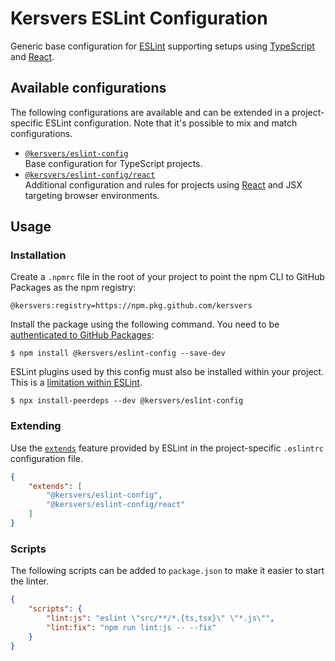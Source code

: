 # Kersvers ESLint Configuration
Generic base configuration for [ESLint][eslint] supporting setups using
[TypeScript][typescript] and [React][react].


## Available configurations
The following configurations are available and can be extended in a
project-specific ESLint configuration. Note that it's possible to mix and match
configurations.

- [`@kersvers/eslint-config`](./index.js)  
  Base configuration for TypeScript projects.
- [`@kersvers/eslint-config/react`](./react.js)  
  Additional configuration and rules for projects using [React][react] and JSX
  targeting browser environments.


## Usage
### Installation
Create a `.npmrc` file in the root of your project to point the npm CLI to GitHub Packages as the npm registry:

```shell
@kersvers:registry=https://npm.pkg.github.com/kersvers
```

Install the package using the following command. You need to be [authenticated to GitHub Packages](https://docs.github.com/en/packages/guides/configuring-npm-for-use-with-github-packages#authenticating-to-github-packages):

```shell
$ npm install @kersvers/eslint-config --save-dev
```

ESLint plugins used by this config must also be installed within your project. This is a [limitation within ESLint](https://github.com/eslint/rfcs/pull/5).

```shell
$ npx install-peerdeps --dev @kersvers/eslint-config
```

### Extending
Use the [`extends`][eslint-extends] feature provided by ESLint in the
project-specific `.eslintrc` configuration file.

```json
{
    "extends": [
        "@kersvers/eslint-config",
        "@kersvers/eslint-config/react"
    ]
}
```

### Scripts
The following scripts can be added to `package.json` to make it easier to start
the linter.

```json
{
    "scripts": {
        "lint:js": "eslint \"src/**/*.{ts,tsx}\" \"*.js\"",
        "lint:fix": "npm run lint:js -- --fix"
    }
}
```



[eslint]: https://eslint.org/
[react]: https://reactjs.org/
[typescript]: https://www.typescriptlang.org/
[eslint-extends]: https://eslint.org/docs/user-guide/configuring#extending-configuration-files
